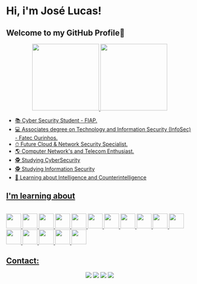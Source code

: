 # Hi, i'm José Lucas! 

## Welcome to my GitHub Profile👋
<div align="center">
  <a href="https://github.com/runado">
  <img height="180em" src="https://github-readme-stats.vercel.app/api?username=runado&show_icons=true&theme=dracula&include_all_commits=true&count_private=true"/>
  <img height="180em" src="https://github-readme-stats.vercel.app/api/top-langs/?username=runado&layout=compact&langs_count=7&theme=dracula"/>
</div>

- 📚 Cyber Security Student - FIAP.
- 💻 Associates degree on Technology and Information Security (InfoSec) - Fatec Ourinhos.
- ⏱ Future Cloud & Network Security Specialist.
- 🌎 Computer Network's and Telecom Enthusiast.
- 🕵️ Studying CyberSecurity
- 🕵️ Studying Information Security
- 👮 Learning about Intelligence and Counterintelligence
  
## I'm learning about 
  
<div style="display: inline_block"><br>
  
  <img height="40" width="40" src="https://cdn.jsdelivr.net/gh/devicons/devicon/icons/python/python-original.svg">  
  <img src="https://cdn.jsdelivr.net/gh/devicons/devicon/icons/linux/linux-original.svg" width="40" height="40"/>       
  <img src="https://cdn.jsdelivr.net/gh/devicons/devicon/icons/arduino/arduino-original.svg" width="40" height="40"/>
  <img src="https://cdn.jsdelivr.net/gh/devicons/devicon/icons/git/git-original.svg" width="40" height="40"/> 
  <img src="https://icongr.am/devicon/docker-original-wordmark.svg?size=128&color=currentColor" width="40" height="40"/> 
  <img src="https://icongr.am/devicon/amazonwebservices-original-wordmark.svg?size=128&color=currentColor" width="40" height="40"/> 
  <img src="https://cdn.jsdelivr.net/gh/devicons/devicon/icons/c/c-original.svg" width="40" height="40" />
  <img src="https://cdn.jsdelivr.net/gh/devicons/devicon/icons/bash/bash-original.svg" width="40" height="40" />
  <img src="https://cdn.jsdelivr.net/gh/devicons/devicon/icons/kubernetes/kubernetes-plain-wordmark.svg" width="40" height="40" />
  <img src="https://cdn.jsdelivr.net/gh/devicons/devicon/icons/azure/azure-original.svg" width="40" height="40" />
  <img src="https://cdn.jsdelivr.net/gh/devicons/devicon/icons/terraform/terraform-original-wordmark.svg" width="40" height="40" />
  <img src="https://cdn.jsdelivr.net/gh/devicons/devicon/icons/ansible/ansible-original-wordmark.svg" width="40" height="40" />
  <img src="https://icongr.am/devicon/vagrant-original-wordmark.svg?size=128&color=currentColor" width="40" height="40" />
  <img src="https://devicons.railway.app/i/azure.svg" width="40" height="40" />
  <img src="https://devicons.railway.app/i/googlecloud.svg" width="40" height="40" />
  <img src="https://icongr.am/devicon/go-original.svg?size=128&color=currentColor" width="40" height="40" />
  
                 
  
</div>
  
 
## Contact:
  
<div align="center"> 
 
  <a href="https://wa.me/5514996521364?text=Boa+tarde%2C+tudo+bem+%3F" target="_blank"><img src="https://img.shields.io/badge/WhatsApp-25D366?style=for-the-badge&logo=whatsapp&logoColor=white" target="_blank"></a>
  <a href="https://www.instagram.com/jose_lucasl/" target="_blank"><img src="https://img.shields.io/badge/-Instagram-%23E4405F?style=for-the-badge&logo=instagram&logoColor=white" target="_blank"></a>
  <a href = "mailto:jose.lima53@fatec.sp.gov.br"><img src="https://img.shields.io/badge/-Gmail-%23333?style=for-the-badge&logo=gmail&logoColor=white" target="_blank"></a>
  <a href="https://www.linkedin.com/in/zelucasourinhos/" target="_blank"><img src="https://img.shields.io/badge/-LinkedIn-%230077B5?style=for-the-badge&logo=linkedin&logoColor=white" target="_blank"></a> 

</div>
